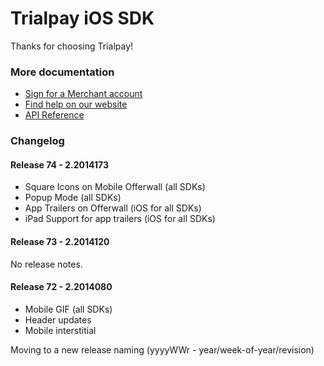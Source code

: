 Trialpay iOS SDK
================

Thanks for choosing Trialpay!

### More documentation

- [Sign for a Merchant account](https://merchant.trialpay.com/register/?t=mb)
- [Find help on our website](http://help.trialpay.com/mobile/)
- [API Reference](http://help.trialpay.com/docs/iOS/index.html)

### Changelog


#### Release 74 - 2.2014173

- Square Icons on Mobile Offerwall (all SDKs)
- Popup Mode (all SDKs)
- App Trailers on Offerwall (iOS for all SDKs)
- iPad Support for app trailers (iOS for all SDKs)

#### Release 73 - 2.2014120

No release notes.

#### Release 72 - 2.2014080
- Mobile GIF (all SDKs)
- Header updates
- Mobile interstitial
    
Moving to a new release naming (yyyyWWr - year/week-of-year/revision)

